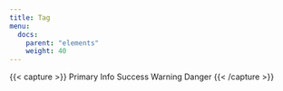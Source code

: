 ```yaml
---
title: Tag
menu:
  docs:
    parent: "elements"
    weight: 40
---
```


{{< capture >}}
<span class="tag tag-primary">Primary</span>
<span class="tag tag-info">Info</span>
<span class="tag tag-success">Success</span>
<span class="tag tag-warning">Warning</span>
<span class="tag tag-danger">Danger</span>
{{< /capture >}}

